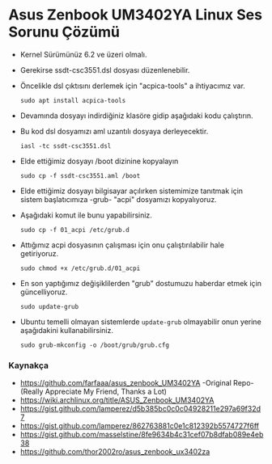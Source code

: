 # Asus Zenbook UM3402YA Linux Ses Sorunu Çözümü

* Kernel Sürümünüz 6.2 ve üzeri olmalı.
* Gerekirse ssdt-csc3551.dsl dosyası düzenlenebilir.

* Öncelikle dsl çıktısını derlemek için "acpica-tools" a ihtiyacımız var.

  ```sudo apt install acpica-tools```
* Devamında dosyayı indirdiğiniz klasöre gidip aşağıdaki kodu çalıştırın.
* Bu kod dsl dosyamızı aml uzantılı dosyaya derleyecektir.
  
  ```iasl -tc ssdt-csc3551.dsl```

* Elde ettiğimiz dosyayı /boot dizinine kopyalayın

  ```sudo cp -f ssdt-csc3551.aml /boot```
* Elde ettiğimiz dosyayı bilgisayar açılırken sistemimize tanıtmak için sistem başlatıcımıza -grub- "acpi" dosyamızı kopyalıyoruz.
* Aşağıdaki komut ile bunu yapabilirsiniz.
  
  ```sudo cp -f 01_acpi /etc/grub.d```
* Attığımız acpi dosyasının çalışması için onu çalıştırılabilir hale getiriyoruz.
  
  ```sudo chmod +x /etc/grub.d/01_acpi```

* En son yaptığımız değişiklilerden "grub" dostumuzu haberdar etmek için güncelliyoruz.

  ```sudo update-grub```
* Ubuntu temelli olmayan sistemlerde ```update-grub``` olmayabilir onun yerine aşağıdakini kullanabilirsiniz.

  ```sudo grub-mkconfig -o /boot/grub/grub.cfg```

### Kaynakça
* https://github.com/farfaaa/asus_zenbook_UM3402YA -Original Repo- (Really Appreciate My Friend, Thanks a Lot)
* https://wiki.archlinux.org/title/ASUS_Zenbook_UM3402YA
* https://gist.github.com/lamperez/d5b385bc0c0c04928211e297a69f32d7
* https://gist.github.com/lamperez/862763881c0e1c812392b5574727f6ff
* https://gist.github.com/masselstine/8fe9634b4c31cef07b8dfab089e4eb38
* https://github.com/thor2002ro/asus_zenbook_ux3402za
